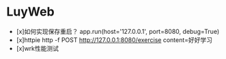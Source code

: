 # LuyWeb
- [x]如何实现保存重启？ app.run(host='127.0.0.1', port=8080, debug=True)
- [x]httpie http -f POST http://127.0.0.1:8080/exercise content=好好学习
- [x]wrk性能测试